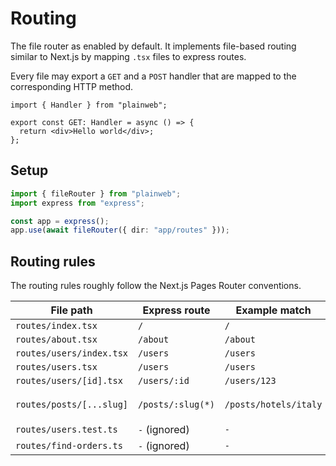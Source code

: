 # Routing

The file router as enabled by default. It implements file-based routing similar to Next.js by mapping `.tsx` files to express routes.

Every file may export a `GET` and a `POST` handler that are mapped to the corresponding HTTP method.

```tsx
import { Handler } from "plainweb";

export const GET: Handler = async () => {
  return <div>Hello world</div>;
};
```

## Setup

```typescript
import { fileRouter } from "plainweb";
import express from "express";

const app = express();
app.use(await fileRouter({ dir: "app/routes" }));
```

## Routing rules

The routing rules roughly follow the Next.js Pages Router conventions.

| File path                | Express route     | Example match         | Params                        |
| ------------------------ | ----------------- | --------------------- | ----------------------------- |
| `routes/index.tsx`       | `/`               | `/`                   |                               |
| `routes/about.tsx`       | `/about`          | `/about`              |                               |
| `routes/users/index.tsx` | `/users`          | `/users`              |                               |
| `routes/users.tsx`       | `/users`          | `/users`              |                               |
| `routes/users/[id].tsx`  | `/users/:id`      | `/users/123`          | `{id: 123}`                   |
| `routes/posts/[...slug]` | `/posts/:slug(*)` | `/posts/hotels/italy` | `{slug: ["hotels", "italy"]}` |
| `routes/users.test.ts`   | `-` (ignored)     | `-`                   |                               |
| `routes/find-orders.ts`  | `-` (ignored)     | `-`                   |                               |
